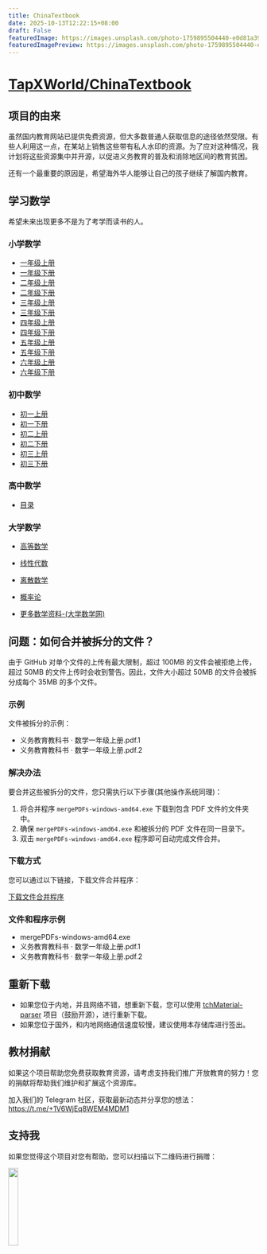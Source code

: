 ```yaml
---
title: ChinaTextbook
date: 2025-10-13T12:22:15+08:00
draft: False
featuredImage: https://images.unsplash.com/photo-1759895504440-e0d81a39a79b?ixid=M3w0NjAwMjJ8MHwxfHJhbmRvbXx8fHx8fHx8fDE3NjAzMjkyODR8&ixlib=rb-4.1.0
featuredImagePreview: https://images.unsplash.com/photo-1759895504440-e0d81a39a79b?ixid=M3w0NjAwMjJ8MHwxfHJhbmRvbXx8fHx8fHx8fDE3NjAzMjkyODR8&ixlib=rb-4.1.0
---
```


# [TapXWorld/ChinaTextbook](https://github.com/TapXWorld/ChinaTextbook)

## 项目的由来
虽然国内教育网站已提供免费资源，但大多数普通人获取信息的途径依然受限。有些人利用这一点，在某站上销售这些带有私人水印的资源。为了应对这种情况，我计划将这些资源集中并开源，以促进义务教育的普及和消除地区间的教育贫困。

还有一个最重要的原因是，希望海外华人能够让自己的孩子继续了解国内教育。

## 学习数学

希望未来出现更多不是为了考学而读书的人。

### 小学数学
- [一年级上册](https://github.com/TapXWorld/ChinaTextbook/blob/master/%E5%B0%8F%E5%AD%A6/%E6%95%B0%E5%AD%A6/%E4%BA%BA%E6%95%99%E7%89%88/%E4%B9%89%E5%8A%A1%E6%95%99%E8%82%B2%E6%95%99%E7%A7%91%E4%B9%A6%20%C2%B7%20%E6%95%B0%E5%AD%A6%E4%B8%80%E5%B9%B4%E7%BA%A7%E4%B8%8A%E5%86%8C.pdf)
- [一年级下册](https://github.com/TapXWorld/ChinaTextbook/blob/master/%E5%B0%8F%E5%AD%A6/%E6%95%B0%E5%AD%A6/%E4%BA%BA%E6%95%99%E7%89%88/%E4%B9%89%E5%8A%A1%E6%95%99%E8%82%B2%E6%95%99%E7%A7%91%E4%B9%A6%C2%B7%E6%95%B0%E5%AD%A6%E4%B8%80%E5%B9%B4%E7%BA%A7%E4%B8%8B%E5%86%8C.pdf)
- [二年级上册](https://github.com/TapXWorld/ChinaTextbook/blob/master/%E5%B0%8F%E5%AD%A6/%E6%95%B0%E5%AD%A6/%E4%BA%BA%E6%95%99%E7%89%88/%E4%B9%89%E5%8A%A1%E6%95%99%E8%82%B2%E6%95%99%E7%A7%91%E4%B9%A6%20%C2%B7%20%E6%95%B0%E5%AD%A6%E4%BA%8C%E5%B9%B4%E7%BA%A7%E4%B8%8A%E5%86%8C.pdf)
- [二年级下册](https://github.com/TapXWorld/ChinaTextbook/blob/master/%E5%B0%8F%E5%AD%A6/%E6%95%B0%E5%AD%A6/%E4%BA%BA%E6%95%99%E7%89%88/%E4%B9%89%E5%8A%A1%E6%95%99%E8%82%B2%E6%95%99%E7%A7%91%E4%B9%A6%C2%B7%E6%95%B0%E5%AD%A6%E4%BA%8C%E5%B9%B4%E7%BA%A7%E4%B8%8B%E5%86%8C.pdf)
- [三年级上册](https://github.com/TapXWorld/ChinaTextbook/blob/master/%E5%B0%8F%E5%AD%A6/%E6%95%B0%E5%AD%A6/%E4%BA%BA%E6%95%99%E7%89%88/%E4%B9%89%E5%8A%A1%E6%95%99%E8%82%B2%E6%95%99%E7%A7%91%E4%B9%A6%20%C2%B7%20%E6%95%B0%E5%AD%A6%E4%B8%89%E5%B9%B4%E7%BA%A7%E4%B8%8A%E5%86%8C.pdf)
- [三年级下册](https://github.com/TapXWorld/ChinaTextbook/blob/master/%E5%B0%8F%E5%AD%A6/%E6%95%B0%E5%AD%A6/%E4%BA%BA%E6%95%99%E7%89%88/%E4%B9%89%E5%8A%A1%E6%95%99%E8%82%B2%E6%95%99%E7%A7%91%E4%B9%A6%C2%B7%E6%95%B0%E5%AD%A6%E4%B8%89%E5%B9%B4%E7%BA%A7%E4%B8%8B%E5%86%8C.pdf)
- [四年级上册](https://github.com/TapXWorld/ChinaTextbook/blob/master/%E5%B0%8F%E5%AD%A6/%E6%95%B0%E5%AD%A6/%E4%BA%BA%E6%95%99%E7%89%88/%E4%B9%89%E5%8A%A1%E6%95%99%E8%82%B2%E6%95%99%E7%A7%91%E4%B9%A6%20%C2%B7%20%E6%95%B0%E5%AD%A6%E5%9B%9B%E5%B9%B4%E7%BA%A7%E4%B8%8A%E5%86%8C.pdf)
- [四年级下册](https://github.com/TapXWorld/ChinaTextbook/blob/master/%E5%B0%8F%E5%AD%A6/%E6%95%B0%E5%AD%A6/%E4%BA%BA%E6%95%99%E7%89%88/%E4%B9%89%E5%8A%A1%E6%95%99%E8%82%B2%E6%95%99%E7%A7%91%E4%B9%A6%C2%B7%E6%95%B0%E5%AD%A6%E5%9B%9B%E5%B9%B4%E7%BA%A7%E4%B8%8B%E5%86%8C.pdf)
- [五年级上册](https://github.com/TapXWorld/ChinaTextbook/blob/master/%E5%B0%8F%E5%AD%A6/%E6%95%B0%E5%AD%A6/%E4%BA%BA%E6%95%99%E7%89%88/%E4%B9%89%E5%8A%A1%E6%95%99%E8%82%B2%E6%95%99%E7%A7%91%E4%B9%A6%20%C2%B7%20%E6%95%B0%E5%AD%A6%E4%BA%94%E5%B9%B4%E7%BA%A7%E4%B8%8A%E5%86%8C.pdf)
- [五年级下册](https://github.com/TapXWorld/ChinaTextbook/blob/master/%E5%B0%8F%E5%AD%A6/%E6%95%B0%E5%AD%A6/%E4%BA%BA%E6%95%99%E7%89%88/%E4%B9%89%E5%8A%A1%E6%95%99%E8%82%B2%E6%95%99%E7%A7%91%E4%B9%A6%C2%B7%E6%95%B0%E5%AD%A6%E4%BA%94%E5%B9%B4%E7%BA%A7%E4%B8%8B%E5%86%8C.pdf)
- [六年级上册](https://github.com/TapXWorld/ChinaTextbook/blob/master/%E5%B0%8F%E5%AD%A6/%E6%95%B0%E5%AD%A6/%E4%BA%BA%E6%95%99%E7%89%88/%E4%B9%89%E5%8A%A1%E6%95%99%E8%82%B2%E6%95%99%E7%A7%91%E4%B9%A6%20%C2%B7%20%E6%95%B0%E5%AD%A6%E5%85%AD%E5%B9%B4%E7%BA%A7%E4%B8%8A%E5%86%8C.pdf)
- [六年级下册](https://github.com/TapXWorld/ChinaTextbook/blob/master/%E5%B0%8F%E5%AD%A6/%E6%95%B0%E5%AD%A6/%E4%BA%BA%E6%95%99%E7%89%88/%E4%B9%89%E5%8A%A1%E6%95%99%E8%82%B2%E6%95%99%E7%A7%91%E4%B9%A6%C2%B7%E6%95%B0%E5%AD%A6%E5%85%AD%E5%B9%B4%E7%BA%A7%E4%B8%8B%E5%86%8C.pdf)


### 初中数学
- [初一上册](https://github.com/TapXWorld/ChinaTextbook/blob/master/%E5%88%9D%E4%B8%AD/%E6%95%B0%E5%AD%A6/%E4%BA%BA%E6%95%99%E7%89%88-%E4%BA%BA%E6%B0%91%E6%95%99%E8%82%B2%E5%87%BA%E7%89%88%E7%A4%BE/%E4%B8%83%E5%B9%B4%E7%BA%A7/%E4%B9%89%E5%8A%A1%E6%95%99%E8%82%B2%E6%95%99%E7%A7%91%E4%B9%A6%C2%B7%E6%95%B0%E5%AD%A6%E4%B8%83%E5%B9%B4%E7%BA%A7%E4%B8%8A%E5%86%8C.pdf)
- [初一下册](https://github.com/TapXWorld/ChinaTextbook/blob/master/%E5%88%9D%E4%B8%AD/%E6%95%B0%E5%AD%A6/%E4%BA%BA%E6%95%99%E7%89%88-%E4%BA%BA%E6%B0%91%E6%95%99%E8%82%B2%E5%87%BA%E7%89%88%E7%A4%BE/%E4%B8%83%E5%B9%B4%E7%BA%A7/%E4%B9%89%E5%8A%A1%E6%95%99%E8%82%B2%E6%95%99%E7%A7%91%E4%B9%A6%C2%B7%E6%95%B0%E5%AD%A6%E4%B8%83%E5%B9%B4%E7%BA%A7%E4%B8%8B%E5%86%8C.pdf)
- [初二上册](https://github.com/TapXWorld/ChinaTextbook/blob/master/%E5%88%9D%E4%B8%AD/%E6%95%B0%E5%AD%A6/%E4%BA%BA%E6%95%99%E7%89%88-%E4%BA%BA%E6%B0%91%E6%95%99%E8%82%B2%E5%87%BA%E7%89%88%E7%A4%BE/%E5%85%AB%E5%B9%B4%E7%BA%A7/%E4%B9%89%E5%8A%A1%E6%95%99%E8%82%B2%E6%95%99%E7%A7%91%E4%B9%A6%C2%B7%E6%95%B0%E5%AD%A6%E5%85%AB%E5%B9%B4%E7%BA%A7%E4%B8%8A%E5%86%8C.pdf)
- [初二下册](https://github.com/TapXWorld/ChinaTextbook/blob/master/%E5%88%9D%E4%B8%AD/%E6%95%B0%E5%AD%A6/%E4%BA%BA%E6%95%99%E7%89%88-%E4%BA%BA%E6%B0%91%E6%95%99%E8%82%B2%E5%87%BA%E7%89%88%E7%A4%BE/%E5%85%AB%E5%B9%B4%E7%BA%A7/%E4%B9%89%E5%8A%A1%E6%95%99%E8%82%B2%E6%95%99%E7%A7%91%E4%B9%A6%C2%B7%E6%95%B0%E5%AD%A6%E5%85%AB%E5%B9%B4%E7%BA%A7%E4%B8%8B%E5%86%8C.pdf)
- [初三上册](https://github.com/TapXWorld/ChinaTextbook/blob/master/%E5%88%9D%E4%B8%AD/%E6%95%B0%E5%AD%A6/%E4%BA%BA%E6%95%99%E7%89%88-%E4%BA%BA%E6%B0%91%E6%95%99%E8%82%B2%E5%87%BA%E7%89%88%E7%A4%BE/%E4%B9%9D%E5%B9%B4%E7%BA%A7/%E4%B9%89%E5%8A%A1%E6%95%99%E8%82%B2%E6%95%99%E7%A7%91%E4%B9%A6%C2%B7%E6%95%B0%E5%AD%A6%E4%B9%9D%E5%B9%B4%E7%BA%A7%E4%B8%8A%E5%86%8C.pdf)
- [初三下册](https://github.com/TapXWorld/ChinaTextbook/blob/master/%E5%88%9D%E4%B8%AD/%E6%95%B0%E5%AD%A6/%E4%BA%BA%E6%95%99%E7%89%88-%E4%BA%BA%E6%B0%91%E6%95%99%E8%82%B2%E5%87%BA%E7%89%88%E7%A4%BE/%E4%B9%9D%E5%B9%B4%E7%BA%A7/%E4%B9%89%E5%8A%A1%E6%95%99%E8%82%B2%E6%95%99%E7%A7%91%E4%B9%A6%C2%B7%E6%95%B0%E5%AD%A6%E4%B9%9D%E5%B9%B4%E7%BA%A7%E4%B8%8B%E5%86%8C.pdf)

### 高中数学
- [目录](https://github.com/TapXWorld/ChinaTextbook/tree/master/%E9%AB%98%E4%B8%AD/%E6%95%B0%E5%AD%A6/%E4%BA%BA%E6%95%99%E7%89%88%EF%BC%88A%E7%89%88%EF%BC%89%EF%BC%88%E4%B8%BB%E7%BC%96%EF%BC%9A%E7%AB%A0%E5%BB%BA%E8%B7%83%26%E6%9D%8E%E5%A2%9E%E6%B2%AA%EF%BC%89-%E4%BA%BA%E6%B0%91%E6%95%99%E8%82%B2%E5%87%BA%E7%89%88%E7%A4%BE)


### 大学数学
- [高等数学](https://github.com/TapXWorld/ChinaTextbook/tree/master/%E5%A4%A7%E5%AD%A6/%E9%AB%98%E7%AD%89%E6%95%B0%E5%AD%A6/%E5%90%8C%E6%B5%8E%E5%A4%A7%E5%AD%A6%E9%AB%98%E7%AD%89%E6%95%B0%E5%AD%A6%E7%AC%AC%E4%B8%83%E7%89%88)
- [线性代数](https://github.com/TapXWorld/ChinaTextbook/tree/master/%E5%A4%A7%E5%AD%A6/%E7%BA%BF%E6%80%A7%E4%BB%A3%E6%95%B0)
- [离散数学](https://github.com/TapXWorld/ChinaTextbook/tree/master/%E5%A4%A7%E5%AD%A6/%E7%A6%BB%E6%95%A3%E6%95%B0%E5%AD%A6)
- [概率论](https://github.com/TapXWorld/ChinaTextbook/tree/master/%E5%A4%A7%E5%AD%A6/%E6%A6%82%E7%8E%87%E8%AE%BA)

- [更多数学资料-(大学数学网)](http://www.dxsx.net/index.php)


##

## 问题：如何合并被拆分的文件？

由于 GitHub 对单个文件的上传有最大限制，超过 100MB 的文件会被拒绝上传，超过 50MB 的文件上传时会收到警告。因此，文件大小超过 50MB 的文件会被拆分成每个 35MB 的多个文件。

### 示例
文件被拆分的示例：
- 义务教育教科书 · 数学一年级上册.pdf.1
- 义务教育教科书 · 数学一年级上册.pdf.2

### 解决办法
要合并这些被拆分的文件，您只需执行以下步骤(其他操作系统同理)：
1. 将合并程序 `mergePDFs-windows-amd64.exe` 下载到包含 PDF 文件的文件夹中。
2. 确保 `mergePDFs-windows-amd64.exe` 和被拆分的 PDF 文件在同一目录下。
3. 双击 `mergePDFs-windows-amd64.exe` 程序即可自动完成文件合并。

### 下载方式
您可以通过以下链接，下载文件合并程序：

[下载文件合并程序](https://github.com/TapXWorld/ChinaTextbook-tools/releases)


### 文件和程序示例
- mergePDFs-windows-amd64.exe
- 义务教育教科书 · 数学一年级上册.pdf.1
- 义务教育教科书 · 数学一年级上册.pdf.2


## 重新下载
- 如果您位于内地，并且网络不错，想重新下载，您可以使用 [tchMaterial-parser](https://github.com/happycola233/tchMaterial-parser) 项目（鼓励开源），进行重新下载。
- 如果您位于国外，和内地网络通信速度较慢，建议使用本存储库进行签出。

## 教材捐献
如果这个项目帮助您免费获取教育资源，请考虑支持我们推广开放教育的努力！您的捐献将帮助我们维护和扩展这个资源库。

加入我们的 Telegram 社区，获取最新动态并分享您的想法：https://t.me/+1V6WjEq8WEM4MDM1


## 支持我

如果您觉得这个项目对您有帮助，您可以扫描以下二维码进行捐赠：
<p align="left">
  <img src=".cache/support-alipay.png" width="20%">
</p>
